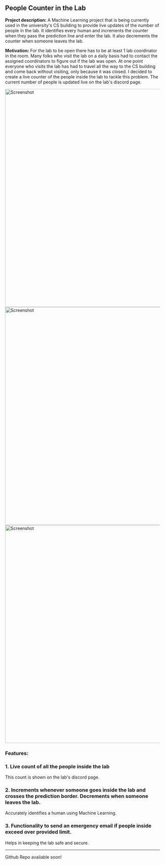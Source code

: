 ## People Counter in the Lab

**Project description:** A Machine Learning project that is being currently used in the university's CS building to provide live updates of the number of people in the lab. It identifies every human and increments the counter when they pass the prediction line and enter the lab. It also decrements the counter when someone leaves the lab.

**Motivation:** For the lab to be open there has to be at least 1 lab coordinator in the room. Many folks who visit the lab on a daily basis had to contact the assigned coordinators to figure out if the lab was open. At one point everyone who visits the lab has had to travel all the way to the CS building and come back without visiting, only because it was closed. I decided to create a live counter of the people inside the lab to tackle this problem. The current number of people is updated live on the lab's discord page. 

<img width="707" alt="Screenshot" src="https://user-images.githubusercontent.com/64469853/157473844-0c9b989c-232d-4b50-ae47-d980c61d01ba.jpg">

<img width="707" alt="Screenshot" src="https://user-images.githubusercontent.com/64469853/157474139-c079cb83-82c0-424f-854a-8324dccdf531.jpg">

<img width="707" alt="Screenshot" src="https://user-images.githubusercontent.com/64469853/157473440-f1cb84f3-f45c-4295-bace-d58c483d68d3.jpg">


### Features:

### 1. Live count of all the people inside the lab

This count is shown on the lab's discord page.

### 2. Increments whenever someone goes inside the lab and crosses the prediction border. Decrements when someone leaves the lab.

Accurately identifies a human using Machine Learning.

### 3. Functionality to send an emergency email if people inside exceed over provided limit.

Helps in keeping the lab safe and secure.

---

Github Repo available soon!
